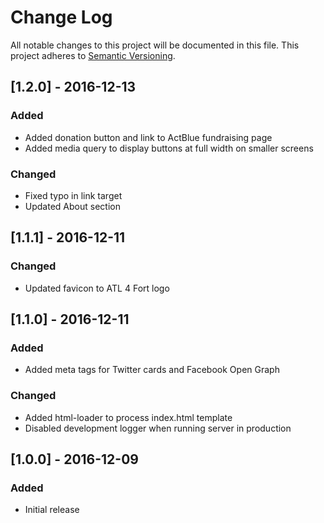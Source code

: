 # Change Log
All notable changes to this project will be documented in this file.
This project adheres to [Semantic Versioning](http://semver.org).

## [1.2.0] - 2016-12-13
### Added
- Added donation button and link to ActBlue fundraising page
- Added media query to display buttons at full width on smaller screens

### Changed
- Fixed typo in link target
- Updated About section 

## [1.1.1] - 2016-12-11
### Changed
- Updated favicon to ATL 4 Fort logo

## [1.1.0] - 2016-12-11
### Added
- Added meta tags for Twitter cards and Facebook Open Graph

### Changed
- Added html-loader to process index.html template
- Disabled development logger when running server in production

## [1.0.0] - 2016-12-09
### Added
- Initial release